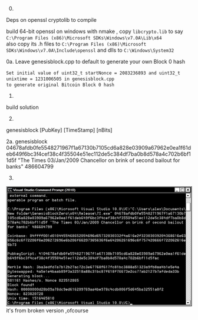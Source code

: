 0.
Deps on openssl cryptolib to compile

build 64-bit openssl on windows with nmake , copy `libcrypto.lib` to say  `C:\Program Files (x86)\Microsoft SDKs\Windows\v7.0A\Lib\x64`  
also copy its .h files to `C:\Program Files (x86)\Microsoft SDKs\Windows\v7.0A\Include\openssl`
and dlls to `C:\Windows\System32`  

0a. Leave genesisblock.cpp to default to generate your own Block 0 hash

    Set initial value of uint32_t startNonce = 2083236893 and uint32_t unixtime = 1231006505 in genesisblock.cpp 
    to generate original Bitcoin Block 0 hash

1.
build solution 
 
2.
genesisblock [PubKey] [TimeStamp] [nBits]

2a.
genesisblock 04678afdb0fe5548271967f1a67130b7105cd6a828e03909a67962e0ea1f61deb649f6bc3f4cef38c4f35504e51ec112de5c384df7ba0b8d578a4c702b6bf11d5f "The Times 03/Jan/2009 Chancellor on brink of second bailout for banks" 486604799

3.
![Screen1](/screens/Untitled%201.jpg)
it's from broken version ,ofcourse
